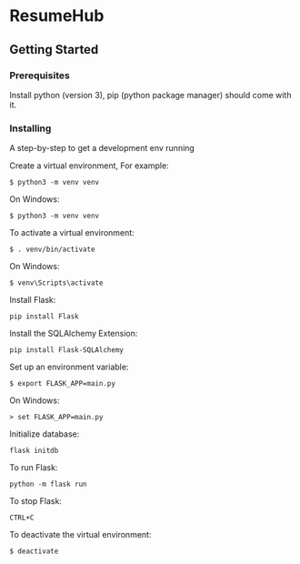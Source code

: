 # ResumeHub

## Getting Started

### Prerequisites
Install python (version 3), pip (python package manager) should come with it.

### Installing

A step-by-step to get a development env running

Create a virtual environment, For example:
```
$ python3 -m venv venv
```

On Windows:
```
$ python3 -m venv venv
```


To activate a virtual environment:
```
$ . venv/bin/activate
```

On Windows:
```
$ venv\Scripts\activate
```


Install Flask:
```
pip install Flask
```


Install the SQLAlchemy Extension:
```
pip install Flask-SQLAlchemy
```


Set up an environment variable:
```
$ export FLASK_APP=main.py
```

On Windows:
```
> set FLASK_APP=main.py
```


Initialize database:
```
flask initdb
```


To run Flask:
```
python -m flask run
```


To stop Flask:
```
CTRL+C
```


To deactivate the virtual environment:
```
$ deactivate
```